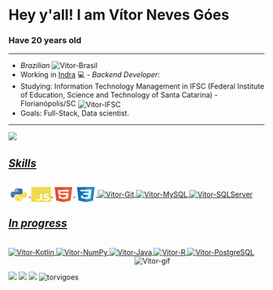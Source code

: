 # Hey y'all! I am Vítor Neves Góes
### Have 20 years old

<hr>

 - <em>Brazilian</em> <img align="justify" alt="Vitor-Brasil" height="35" width="35" src="https://c.tenor.com/8HnIptQE400AAAAi/brazil-flag.gif">
 - Working in <a href="https://www.indracompany.com/pt-br/" target="_blank" rel="external">Indra</a> 💻 - <em>Backend Developer</em>:
 - Studying: Information Technology Management in IFSC (Federal Institute of Education, Science and Technology of Santa Catarina) - Florianópolis/SC <img align="center" alt="Vitor-IFSC" height="30" width="35" src="http://docente.ifsc.edu.br/roberto.nobrega/media/ifsc-logo.png">
 - Goals: Full-Stack, Data scientist.
 <hr>

 <div>
  <a href="https://github.com/torvigoes">
  <img height="180em" src="https://github-readme-stats.vercel.app/api?username=torvigoes&show_icons=true&theme=gotham&include_all_commits=true&count_private=true"/>
  
</div>
  
 ## <em>Skills</em>
<div style="display: inline_block"><br>
  <img align="center" alt="Vitor-Python" height="30" width="40" src="https://raw.githubusercontent.com/devicons/devicon/master/icons/python/python-original.svg">
  <img align="center" alt="Vitor-Js" height="30" width="40" src="https://raw.githubusercontent.com/devicons/devicon/master/icons/javascript/javascript-plain.svg">
  <img align="center" alt="Vitor-HTML" height="30" width="40" src="https://raw.githubusercontent.com/devicons/devicon/master/icons/html5/html5-original.svg">
  <img align="center" alt="Vitor-CSS" height="30" width="40" src="https://raw.githubusercontent.com/devicons/devicon/master/icons/css3/css3-original.svg">
  <img align="center" alt="Vitor-Git" height="30" width="40" src="https://cdn.jsdelivr.net/gh/devicons/devicon/icons/git/git-original.svg">
  <img align="center" alt="Vitor-MySQL" height="30" width="40" src="https://cdn.jsdelivr.net/gh/devicons/devicon/icons/mysql/mysql-original-wordmark.svg">
  <img align="center" alt="Vitor-SQLServer" height="30" width="40" src="https://cdn.jsdelivr.net/gh/devicons/devicon/icons/microsoftsqlserver/microsoftsqlserver-plain.svg">

 
 ##
  ## <em>In progress</em>
<div style="display: inline_block"><br>
  <img align="center" alt="Vitor-Kotlin" height="30" width="40" src="https://cdn.jsdelivr.net/gh/devicons/devicon/icons/kotlin/kotlin-plain.svg">
  <img align="center" alt="Vitor-NumPy" height="30" width="40" src="https://cdn.jsdelivr.net/gh/devicons/devicon/icons/numpy/numpy-original.svg">
  <img align="center" alt="Vitor-Java" height="30" width="40" src="https://cdn.jsdelivr.net/gh/devicons/devicon/icons/java/java-original.svg">
  <img align="center" alt="Vitor-R" height="30" width="40" src="https://cdn.jsdelivr.net/gh/devicons/devicon/icons/r/r-original.svg">
  <img align="center" alt="Vitor-PostgreSQL" height="30" width="40" src="https://cdn.jsdelivr.net/gh/devicons/devicon/icons/postgresql/postgresql-original-wordmark.svg">
  <img align="right" alt="Vitor-gif" height="256" width="256" src="https://cdn.discordapp.com/attachments/721629797394153535/879884445375660082/eugif.gif">

  
  ##

 <div>
   <a href="https://www.linkedin.com/in/vitor-neves-g%C3%B3es-8720111ba/" target="_blank"><img src="https://img.shields.io/badge/-LinkedIn-%230077B5?style=for-the-badge&logo=linkedin&logoColor=white" target="_blank"></a> 
  <a href = "mailto:vitornevesgoes@gmail.com"><img src="https://img.shields.io/badge/-Gmail-%23333?style=for-the-badge&logo=gmail&logoColor=white" target="_blank"></a>
  <a href="https://instagram.com/torvigoes" target="_blank"><img src="https://img.shields.io/badge/-Instagram-%23E4405F?style=for-the-badge&logo=instagram&logoColor=white" target="_blank"></a>
  <img src="https://komarev.com/ghpvc/?username=torvigoes&color=blue" alt="torvigoes"/> 
   
</div>
